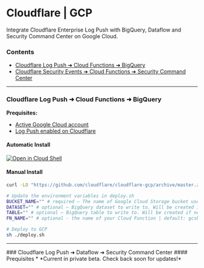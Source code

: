 # Cloudflare | GCP
<!-- [![Latest Github release](https://img.shields.io/github/package-json/v/cloudflare/cloudflare-gcp.svg)](https://github.com/cloudflare/cloudflare-gcp/releases/latest) -->

Integrate Cloudflare Enterprise Log Push with BigQuery, Dataflow and Security Command Center on Google Cloud.

### Contents
* [Cloudflare Log Push ➜ Cloud Functions ➜ BigQuery](#one)
* [Cloudflare Security Events ➜ Cloud Functions ➜ Security Command Center](#two)

----
<div id="one"></div>

### Cloudflare Log Push ➜ Cloud Functions ➜ BigQuery
**Prequisites:**
* [Active Google Cloud account](https://cloud.google.com/free)
* [Log Push enabled on Cloudflare](https://developers.cloudflare.com/logs/logpush/logpush-dashboard/)

#### Automatic Install
  
[![Open in Cloud Shell](https://gstatic.com/cloudssh/images/open-btn.svg)](https://console.cloud.google.com/cloudshell/open?git_repo=https://github.com/cloudflare/cloudflare-gcp&tutorial=logpush-to-bigquery/cloudshell.md&cloudshell_working_dir=logpush-to-bigquery&cloudshell_open_in_editor=deploy.sh)


#### Manual Install
```bash
curl -LO "https://github.com/cloudflare/cloudflare-gcp/archive/master.zip" && unzip master.zip && cd cloudflare-gcp/logpush-to-biqquery
```

```bash
# Update the environment variables in deploy.sh
BUCKET_NAME="" # required – The name of Google Cloud Storage bucket used for Cloudflare Logpush logs.
DATASET="" # optional – BigQuery dataset to write to. Will be created if necessary.
TABLE="" # optional – BigQuery table to write to. Will be created if necessary.
FN_NAME="" # optional - the name of your Cloud Function | default: gcsbq

# Deploy to GCP
sh ./deploy.sh
```
----
<div id="two"></div>
### Cloudflare Log Push ➜ Dataflow ➜ Security Command Center
#### Prequisites
* *Current in private beta. Check back soon for updates!*

